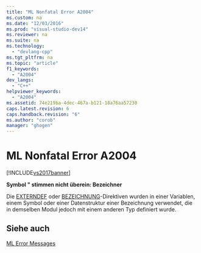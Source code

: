 ```yaml
---
title: "ML Nonfatal Error A2004"
ms.custom: na
ms.date: "12/03/2016"
ms.prod: "visual-studio-dev14"
ms.reviewer: na
ms.suite: na
ms.technology: 
  - "devlang-cpp"
ms.tgt_pltfrm: na
ms.topic: "article"
f1_keywords: 
  - "A2004"
dev_langs: 
  - "C++"
helpviewer_keywords: 
  - "A2004"
ms.assetid: 74e219ba-4dec-467a-b121-18a76aa57230
caps.latest.revision: 6
caps.handback.revision: "6"
ms.author: "corob"
manager: "ghogen"
---
```

# ML Nonfatal Error A2004
[!INCLUDE[vs2017banner](../../assembler/inline/includes/vs2017banner.md)]

**Symbol " stimmen nicht überein: Bezeichner**  
  
 Die [EXTERNDEF](../../assembler/masm/externdef.md) oder [BEZEICHNUNG](../../assembler/masm/label-masm.md)\-Direktiven wurden in einer Variablen, einem Symbol oder einer Datenstruktur einer Bezeichnung verwendet, die in demselben Modul jedoch mit einem anderen Typ definiert wurde.  
  
## Siehe auch  
 [ML Error Messages](../../assembler/masm/ml-error-messages.md)
